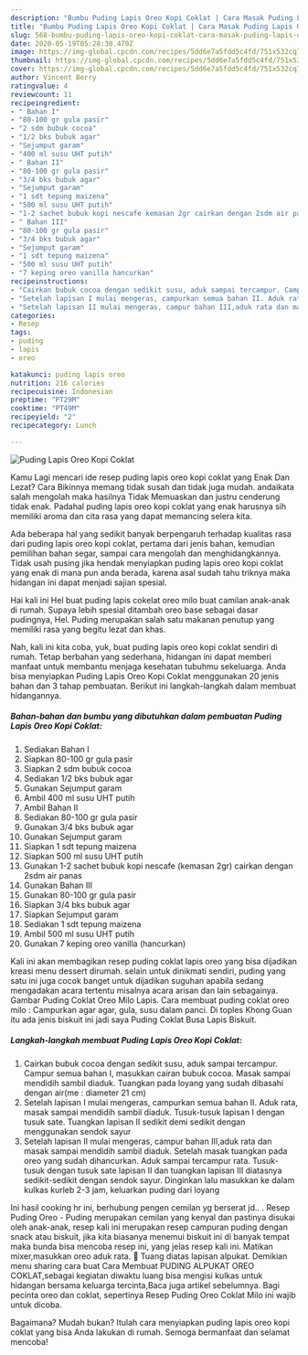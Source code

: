 ```yaml
---
description: "Bumbu Puding Lapis Oreo Kopi Coklat | Cara Masak Puding Lapis Oreo Kopi Coklat Yang Sempurna"
title: "Bumbu Puding Lapis Oreo Kopi Coklat | Cara Masak Puding Lapis Oreo Kopi Coklat Yang Sempurna"
slug: 568-bumbu-puding-lapis-oreo-kopi-coklat-cara-masak-puding-lapis-oreo-kopi-coklat-yang-sempurna
date: 2020-05-19T05:28:30.470Z
image: https://img-global.cpcdn.com/recipes/5dd6e7a5fdd5c4fd/751x532cq70/puding-lapis-oreo-kopi-coklat-foto-resep-utama.jpg
thumbnail: https://img-global.cpcdn.com/recipes/5dd6e7a5fdd5c4fd/751x532cq70/puding-lapis-oreo-kopi-coklat-foto-resep-utama.jpg
cover: https://img-global.cpcdn.com/recipes/5dd6e7a5fdd5c4fd/751x532cq70/puding-lapis-oreo-kopi-coklat-foto-resep-utama.jpg
author: Vincent Berry
ratingvalue: 4
reviewcount: 11
recipeingredient:
- " Bahan I"
- "80-100 gr gula pasir"
- "2 sdm bubuk cocoa"
- "1/2 bks bubuk agar"
- "Sejumput garam"
- "400 ml susu UHT putih"
- " Bahan II"
- "80-100 gr gula pasir"
- "3/4 bks bubuk agar"
- "Sejumput garam"
- "1 sdt tepung maizena"
- "500 ml susu UHT putih"
- "1-2 sachet bubuk kopi nescafe kemasan 2gr cairkan dengan 2sdm air panas"
- " Bahan III"
- "80-100 gr gula pasir"
- "3/4 bks bubuk agar"
- "Sejumput garam"
- "1 sdt tepung maizena"
- "500 ml susu UHT putih"
- "7 keping oreo vanilla hancurkan"
recipeinstructions:
- "Cairkan bubuk cocoa dengan sedikit susu, aduk sampai tercampur. Campur semua bahan I, masukkan cairan bubuk cocoa. Masak sampai mendidih sambil diaduk. Tuangkan pada loyang yang sudah dibasahi dengan air(me : diameter 21 cm)"
- "Setelah lapisan I mulai mengeras, campurkan semua bahan II. Aduk rata, masak sampai mendidih sambil diaduk. Tusuk-tusuk lapisan I dengan tusuk sate. Tuangkan lapisan II sedikit demi sedikit dengan menggunakan sendok sayur"
- "Setelah lapisan II mulai mengeras, campur bahan III,aduk rata dan masak sampai mendidih sambil diaduk. Setelah masak tuangkan pada oreo yang sudah dihancurkan. Aduk sampai tercampur rata. Tusuk-tusuk dengan tusuk sate lapisan II dan tuangkan lapisan III diatasnya sedikit-sedikit dengan sendok sayur. Dinginkan lalu masukkan ke dalam kulkas kurleb 2-3 jam, keluarkan puding dari loyang"
categories:
- Resep
tags:
- puding
- lapis
- oreo

katakunci: puding lapis oreo 
nutrition: 216 calories
recipecuisine: Indonesian
preptime: "PT29M"
cooktime: "PT49M"
recipeyield: "2"
recipecategory: Lunch

---
```



![Puding Lapis Oreo Kopi Coklat](https://img-global.cpcdn.com/recipes/5dd6e7a5fdd5c4fd/751x532cq70/puding-lapis-oreo-kopi-coklat-foto-resep-utama.jpg)

Kamu Lagi mencari ide resep puding lapis oreo kopi coklat yang Enak Dan Lezat? Cara Bikinnya memang tidak susah dan tidak juga mudah. andaikata salah mengolah maka hasilnya Tidak Memuaskan dan justru cenderung tidak enak. Padahal puding lapis oreo kopi coklat yang enak harusnya sih memiliki aroma dan cita rasa yang dapat memancing selera kita.

Ada beberapa hal yang sedikit banyak berpengaruh terhadap kualitas rasa dari puding lapis oreo kopi coklat, pertama dari jenis bahan, kemudian pemilihan bahan segar, sampai cara mengolah dan menghidangkannya. Tidak usah pusing jika hendak menyiapkan puding lapis oreo kopi coklat yang enak di mana pun anda berada, karena asal sudah tahu triknya maka hidangan ini dapat menjadi sajian spesial.

Hai kali ini Hel buat puding lapis cokelat oreo milo buat camilan anak-anak di rumah. Supaya lebih spesial ditambah oreo base sebagai dasar pudingnya, Hel. Puding merupakan salah satu makanan penutup yang memiliki rasa yang begitu lezat dan khas.


Nah, kali ini kita coba, yuk, buat puding lapis oreo kopi coklat sendiri di rumah. Tetap berbahan yang sederhana, hidangan ini dapat memberi manfaat untuk membantu menjaga kesehatan tubuhmu sekeluarga. Anda bisa menyiapkan Puding Lapis Oreo Kopi Coklat menggunakan 20 jenis bahan dan 3 tahap pembuatan. Berikut ini langkah-langkah dalam membuat hidangannya.

<!--inarticleads1-->

##### Bahan-bahan dan bumbu yang dibutuhkan dalam pembuatan Puding Lapis Oreo Kopi Coklat:

1. Sediakan  Bahan I
1. Siapkan 80-100 gr gula pasir
1. Siapkan 2 sdm bubuk cocoa
1. Sediakan 1/2 bks bubuk agar
1. Gunakan Sejumput garam
1. Ambil 400 ml susu UHT putih
1. Ambil  Bahan II
1. Sediakan 80-100 gr gula pasir
1. Gunakan 3/4 bks bubuk agar
1. Gunakan Sejumput garam
1. Siapkan 1 sdt tepung maizena
1. Siapkan 500 ml susu UHT putih
1. Gunakan 1-2 sachet bubuk kopi nescafe (kemasan 2gr) cairkan dengan 2sdm air panas
1. Gunakan  Bahan III
1. Gunakan 80-100 gr gula pasir
1. Siapkan 3/4 bks bubuk agar
1. Siapkan Sejumput garam
1. Sediakan 1 sdt tepung maizena
1. Ambil 500 ml susu UHT putih
1. Gunakan 7 keping oreo vanilla (hancurkan)


Kali ini akan membagikan resep puding coklat lapis oreo yang bisa dijadikan kreasi menu dessert dirumah. selain untuk dinikmati sendiri, puding yang satu ini juga cocok banget untuk dijadikan suguhan apabila sedang mengadakan acara tertentu misalnya acara arisan dan lain sebagainya. Gambar Puding Coklat Oreo Milo Lapis. Cara membuat puding coklat oreo milo : Campurkan agar agar, gula, susu dalam panci. Di toples Khong Guan itu ada jenis biskuit ini jadi saya Puding Coklat Busa Lapis Biskuit. 

<!--inarticleads2-->

##### Langkah-langkah membuat Puding Lapis Oreo Kopi Coklat:

1. Cairkan bubuk cocoa dengan sedikit susu, aduk sampai tercampur. Campur semua bahan I, masukkan cairan bubuk cocoa. Masak sampai mendidih sambil diaduk. Tuangkan pada loyang yang sudah dibasahi dengan air(me : diameter 21 cm)
1. Setelah lapisan I mulai mengeras, campurkan semua bahan II. Aduk rata, masak sampai mendidih sambil diaduk. Tusuk-tusuk lapisan I dengan tusuk sate. Tuangkan lapisan II sedikit demi sedikit dengan menggunakan sendok sayur
1. Setelah lapisan II mulai mengeras, campur bahan III,aduk rata dan masak sampai mendidih sambil diaduk. Setelah masak tuangkan pada oreo yang sudah dihancurkan. Aduk sampai tercampur rata. Tusuk-tusuk dengan tusuk sate lapisan II dan tuangkan lapisan III diatasnya sedikit-sedikit dengan sendok sayur. Dinginkan lalu masukkan ke dalam kulkas kurleb 2-3 jam, keluarkan puding dari loyang


Ini hasil cooking hr ini, berhubung pengen cemilan yg berserat jd.. . Resep Puding Oreo - Puding merupakan cemilan yang kenyal dan pastinya disukai oleh anak-anak, resep kali ini merupakan resep campuran puding dengan snack atau biskuit, jika kita biasanya menemui biskuit ini di banyak tempat maka bunda bisa mencoba resep ini, yang jelas resep kali ini. Matikan mixer,masukkan oreo aduk rata. 🍪 Tuang diatas lapisan alpukat. Demikian menu sharing cara buat Cara Membuat PUDING ALPUKAT OREO COKLAT,sebagai kegiatan diwaktu luang bisa mengisi kulkas untuk hidangan bersama keluarga tercinta,Baca juga artikel sebelumnya. Bagi pecinta oreo dan coklat, sepertinya Resep Puding Oreo Coklat Milo ini wajib untuk dicoba. 

Bagaimana? Mudah bukan? Itulah cara menyiapkan puding lapis oreo kopi coklat yang bisa Anda lakukan di rumah. Semoga bermanfaat dan selamat mencoba!
